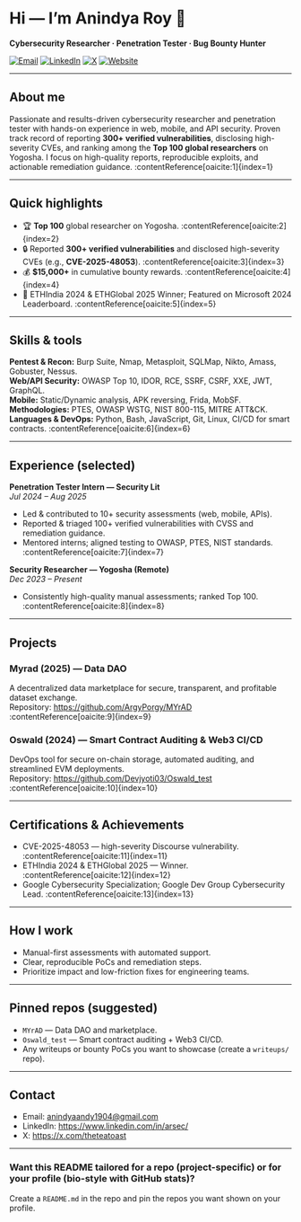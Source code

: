 # Hi — I’m Anindya Roy 👋
**Cybersecurity Researcher · Penetration Tester · Bug Bounty Hunter**

[![Email](https://img.shields.io/badge/-Email-black?style=flat&logo=gmail)](mailto:anindyaandy1904@gmail.com)
[![LinkedIn](https://img.shields.io/badge/-LinkedIn-blue?style=flat&logo=linkedin)](https://www.linkedin.com/in/arsec/)
[![X](https://img.shields.io/badge/-X-1DA1F2?style=flat&logo=x)](https://x.com/theteatoast)
[![Website](https://img.shields.io/badge/-GitHub-black?style=flat&logo=github)](https://github.com/ArgyPorgy)

---

## About me
Passionate and results-driven cybersecurity researcher and penetration tester with hands-on experience in web, mobile, and API security. Proven track record of reporting **300+ verified vulnerabilities**, disclosing high-severity CVEs, and ranking among the **Top 100 global researchers** on Yogosha. I focus on high-quality reports, reproducible exploits, and actionable remediation guidance. :contentReference[oaicite:1]{index=1}

---

## Quick highlights
- 🏆 **Top 100** global researcher on Yogosha. :contentReference[oaicite:2]{index=2}  
- 🔒 Reported **300+ verified vulnerabilities** and disclosed high-severity CVEs (e.g., **CVE-2025-48053**). :contentReference[oaicite:3]{index=3}  
- 💰 **$15,000+** in cumulative bounty rewards. :contentReference[oaicite:4]{index=4}  
- 🥇 ETHIndia 2024 & ETHGlobal 2025 Winner; Featured on Microsoft 2024 Leaderboard. :contentReference[oaicite:5]{index=5}

---

## Skills & tools
**Pentest & Recon:** Burp Suite, Nmap, Metasploit, SQLMap, Nikto, Amass, Gobuster, Nessus.  
**Web/API Security:** OWASP Top 10, IDOR, RCE, SSRF, CSRF, XXE, JWT, GraphQL.  
**Mobile:** Static/Dynamic analysis, APK reversing, Frida, MobSF.  
**Methodologies:** PTES, OWASP WSTG, NIST 800-115, MITRE ATT&CK.  
**Languages & DevOps:** Python, Bash, JavaScript, Git, Linux, CI/CD for smart contracts. :contentReference[oaicite:6]{index=6}

---

## Experience (selected)
**Penetration Tester Intern — Security Lit**  
*Jul 2024 – Aug 2025*  
- Led & contributed to 10+ security assessments (web, mobile, APIs).  
- Reported & triaged 100+ verified vulnerabilities with CVSS and remediation guidance.  
- Mentored interns; aligned testing to OWASP, PTES, NIST standards. :contentReference[oaicite:7]{index=7}

**Security Researcher — Yogosha (Remote)**  
*Dec 2023 – Present*  
- Consistently high-quality manual assessments; ranked Top 100. :contentReference[oaicite:8]{index=8}

---

## Projects
### Myrad (2025) — Data DAO  
A decentralized data marketplace for secure, transparent, and profitable dataset exchange.  
Repository: https://github.com/ArgyPorgy/MYrAD :contentReference[oaicite:9]{index=9}

### Oswald (2024) — Smart Contract Auditing & Web3 CI/CD  
DevOps tool for secure on-chain storage, automated auditing, and streamlined EVM deployments.  
Repository: https://github.com/Devjyoti03/Oswald_test :contentReference[oaicite:10]{index=10}

---

## Certifications & Achievements
- CVE-2025-48053 — high-severity Discourse vulnerability. :contentReference[oaicite:11]{index=11}  
- ETHIndia 2024 & ETHGlobal 2025 — Winner. :contentReference[oaicite:12]{index=12}  
- Google Cybersecurity Specialization; Google Dev Group Cybersecurity Lead. :contentReference[oaicite:13]{index=13}

---

## How I work
- Manual-first assessments with automated support.  
- Clear, reproducible PoCs and remediation steps.  
- Prioritize impact and low-friction fixes for engineering teams.

---

## Pinned repos (suggested)
- `MYrAD` — Data DAO and marketplace.  
- `Oswald_test` — Smart contract auditing + Web3 CI/CD.  
- Any writeups or bounty PoCs you want to showcase (create a `writeups/` repo).

---

## Contact
- Email: anindyaandy1904@gmail.com  
- LinkedIn: https://www.linkedin.com/in/arsec/  
- X: https://x.com/theteatoast

---

### Want this README tailored for a repo (project-specific) or for your profile (bio-style with GitHub stats)?  
Create a `README.md` in the repo and pin the repos you want shown on your profile.

